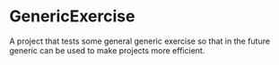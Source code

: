 # GenericExercise
A project that tests some general generic exercise so that in the future generic can be used to make projects more efficient.
